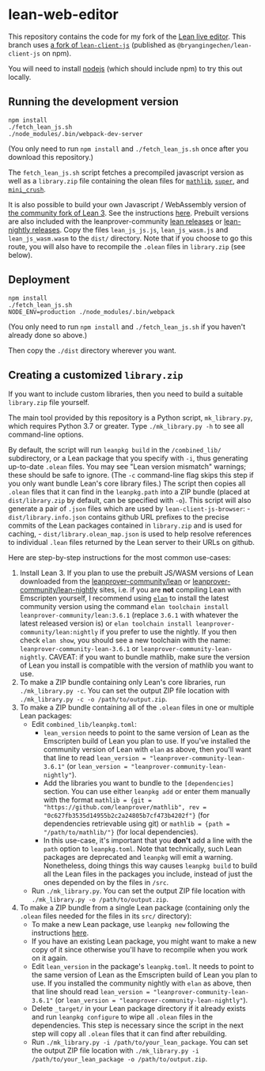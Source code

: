 # lean-web-editor

This repository contains the code for my fork of the [Lean live editor](https://bryangingechen.github.io/lean/lean-web-editor). This branch uses [a fork of `lean-client-js`](https://github.com/bryangingechen/lean-client-js/tree/cache) (published as `@bryangingechen/lean-client-js` on npm).

You will need to install [nodejs](https://nodejs.org/en/) (which should include npm) to try this out locally.

## Running the development version

```
npm install
./fetch_lean_js.sh
./node_modules/.bin/webpack-dev-server
```

(You only need to run `npm install` and `./fetch_lean_js.sh` once after you download this repository.)

The `fetch_lean_js.sh` script fetches a precompiled javascript version as well as a `library.zip` file containing the olean files for [`mathlib`](https://github.com/leanprover-community/mathlib), [`super`](https://github.com/leanprover/super), and [`mini_crush`](https://github.com/leanprover/mini_crush).

It is also possible to build your own Javascript / WebAssembly version of [the community fork of Lean 3](https://github.com/leanprover-community/lean). See the instructions [here](https://github.com/leanprover-community/lean/blob/master/doc/make/index.md#building-js--wasm-binaries-with-emscripten). Prebuilt versions are also included with the leanprover-community [lean releases](https://github.com/leanprover-community/lean/releases) or [lean-nightly releases](https://github.com/leanprover-community/lean-nightly/releases). Copy the files `lean_js_js.js`, `lean_js_wasm.js` and `lean_js_wasm.wasm` to the `dist/` directory. Note that if you choose to go this route, you will also have to recompile the `.olean` files in `library.zip` (see below).

## Deployment

```
npm install
./fetch_lean_js.sh
NODE_ENV=production ./node_modules/.bin/webpack
```

(You only need to run `npm install` and `./fetch_lean_js.sh` if you haven't already done so above.)

Then copy the `./dist` directory wherever you want.

## Creating a customized `library.zip`

If you want to include custom libraries, then you need to build a suitable `library.zip` file yourself.

The main tool provided by this repository is a Python script, `mk_library.py`, which requires Python 3.7 or greater. Type `./mk_library.py -h` to see all command-line options.

By default, the script will run `leanpkg build` in the `/combined_lib/` subdirectory, or a Lean package that you specify with `-i`, thus generating up-to-date `.olean` files. You may see "Lean version mismatch" warnings; these should be safe to ignore. (The `-c` command-line flag skips this step if you only want bundle Lean's core library files.) The script then copies all `.olean` files that it can find in the `leanpkg.path` into a ZIP bundle (placed at `dist/library.zip` by default, can be specified with `-o`). This script will also generate a pair of `.json` files which are used by `lean-client-js-browser`:
    - `dist/library.info.json` contains github URL prefixes to the precise commits of the Lean packages contained in `library.zip` and is used for caching,
    - `dist/library.olean_map.json` is used to help resolve references to individual `.lean` files returned by the Lean server to their URLs on github.

Here are step-by-step instructions for the most common use-cases:

1. Install Lean 3. If you plan to use the prebuilt JS/WASM versions of Lean downloaded from the [leanprover-community/lean](https://github.com/leanprover-community/lean-nightly/releases) or [leanprover-community/lean-nightly](https://github.com/leanprover-community/lean-nightly/releases) sites, i.e. if you are **not** compiling Lean with Emscripten yourself, I recommend using [`elan`](https://github.com/kha/elan) to install the latest community version using the command
`elan toolchain install leanprover-community/lean:3.6.1` (replace `3.6.1` with whatever the latest released version is) or `elan toolchain install leanprover-community/lean:nightly` if you prefer to use the nightly. If you then check `elan show`, you should see a new toolchain with the name: `leanprover-community-lean-3.6.1` or `leanprover-community-lean-nightly`. CAVEAT: if you want to bundle mathlib, make sure the version of Lean you install is compatible with the version of mathlib you want to use.
2. To make a ZIP bundle containing only Lean's core libraries, run `./mk_library.py -c`. You can set the output ZIP file location with `./mk_library.py -c -o /path/to/output.zip`.
3. To make a ZIP bundle containing all of the `.olean` files in one or multiple Lean packages:
    - Edit `combined_lib/leanpkg.toml`:
        - `lean_version` needs to point to the same version of Lean as the Emscripten build of Lean you plan to use. If you've installed the community version of Lean with `elan` as above, then you'll want that line to read `lean_version = "leanprover-community-lean-3.6.1"` (or `lean_version = "leanprover-community-lean-nightly"`).
        - Add the libraries you want to bundle to the `[dependencies]` section. You can use either `leanpkg add` or enter them manually with the format `mathlib = {git = "https://github.com/leanprover/mathlib", rev = "0c627fb3535d14955b2c2a24805b7cf473b4202f"}` (for dependencies retrievable using git) or `mathlib = {path = "/path/to/mathlib/"}` (for local dependencies).
        - In this use-case, it's important that you **don't** add a line with the `path` option to `leanpkg.toml`. Note that technically, such Lean packages are deprecated and `leanpkg` will emit a warning. Nonetheless, doing things this way causes `leanpkg build` to build all the Lean files in the packages you include, instead of just the ones depended on by the files in `/src`.
    - Run `./mk_library.py`. You can set the output ZIP file location with `./mk_library.py -o /path/to/output.zip`.
4. To make a ZIP bundle from a single Lean package (containing only the `.olean` files needed for the files in its `src/` directory):
    - To make a new Lean package, use `leanpkg new` following the instructions [here](https://github.com/leanprover-community/mathlib/blob/master/docs/install/project.md).
    - If you have an existing Lean package, you might want to make a new copy of it since otherwise you'll have to recompile when you work on it again.
    - Edit `lean_version` in the package's `leanpkg.toml`. It needs to point to the same version of Lean as the Emscripten build of Lean you plan to use. If you installed the community nightly with `elan` as above, then that line should read `lean_version = "leanprover-community-lean-3.6.1"` (or `lean_version = "leanprover-community-lean-nightly"`).
    - Delete `_target/` in your Lean package directory if it already exists and run `leanpkg configure` to wipe all `.olean` files in the dependencies. This step is necessary since the script in the next step will copy all `.olean` files that it can find after rebuilding.
    - Run `./mk_library.py -i /path/to/your_lean_package`. You can set the output ZIP file location with `./mk_library.py -i /path/to/your_lean_package -o /path/to/output.zip`.
